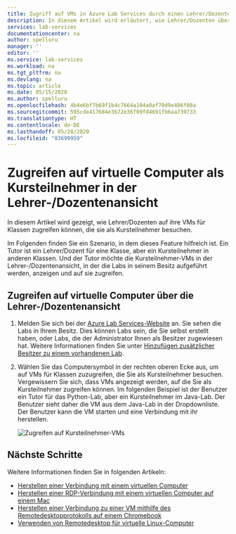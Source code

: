 ```yaml
---
title: Zugriff auf VMs in Azure Lab Services durch einen Lehrer/Dozenten
description: In diesem Artikel wird erläutert, wie Lehrer/Dozenten über die Lehrer-/Dozentenansicht auf ihre Kursteilnehmer-VMs zugreifen können. Ein Tutor kann z. B. ein Lehrer/Dozent für eine Klasse, aber ein Kursteilnehmer in anderen Klassen sein.
services: lab-services
documentationcenter: na
author: spelluru
manager: ''
editor: ''
ms.service: lab-services
ms.workload: na
ms.tgt_pltfrm: na
ms.devlang: na
ms.topic: article
ms.date: 05/15/2020
ms.author: spelluru
ms.openlocfilehash: 4b4e6bf7b69f1b4c7664a104a0af70d9e486f08a
ms.sourcegitcommit: 595cde417684e3672e36f09fd4691fb6aa739733
ms.translationtype: HT
ms.contentlocale: de-DE
ms.lasthandoff: 05/20/2020
ms.locfileid: "83699959"
---
```

# <a name="access-virtual-machines-as-a-student-from-the-educator-view"></a>Zugreifen auf virtuelle Computer als Kursteilnehmer in der Lehrer-/Dozentenansicht
In diesem Artikel wird gezeigt, wie Lehrer/Dozenten auf ihre VMs für Klassen zugreifen können, die sie als Kursteilnehmer besuchen. 

Im Folgenden finden Sie ein Szenario, in dem dieses Feature hilfreich ist. Ein Tutor ist ein Lehrer/Dozent für eine Klasse, aber ein Kursteilnehmer in anderen Klassen. Und der Tutor möchte die Kursteilnehmer-VMs in der Lehrer-/Dozentenansicht, in der die Labs in seinem Besitz aufgeführt werden, anzeigen und auf sie zugreifen. 

## <a name="access-vms-from-educator-view"></a>Zugreifen auf virtuelle Computer über die Lehrer-/Dozentenansicht

1. Melden Sie sich bei der [Azure Lab Services-Website](https://labs.azure.com) an. Sie sehen die Labs in Ihrem Besitz. Dies können Labs sein, die Sie selbst erstellt haben, oder Labs, die der Administrator Ihnen als Besitzer zugewiesen hat. Weitere Informationen finden Sie unter [Hinzufügen zusätzlicher Besitzer zu einem vorhandenen Lab](how-to-add-user-lab-owner.md).
2. Wählen Sie das Computersymbol in der rechten oberen Ecke aus, um auf VMs für Klassen zuzugreifen, die Sie als Kursteilnehmer besuchen. Vergewissern Sie sich, dass VMs angezeigt werden, auf die Sie als Kursteilnehmer zugreifen können. Im folgenden Beispiel ist der Benutzer ein Tutor für das Python-Lab, aber ein Kursteilnehmer im Java-Lab. Der Benutzer sieht daher die VM aus dem Java-Lab in der Dropdownliste. Der Benutzer kann die VM starten und eine Verbindung mit ihr herstellen. 
    
    ![Zugreifen auf Kursteilnehmer-VMs](../media/instructors-access-virtual-machines/access-student-virtual-machines.png)

## <a name="next-steps"></a>Nächste Schritte
Weitere Informationen finden Sie in folgenden Artikeln:

- [Herstellen einer Verbindung mit einem virtuellen Computer](how-to-use-classroom-lab.md#connect-to-the-vm)
- [Herstellen einer RDP-Verbindung mit einem virtuellen Computer auf einem Mac](connect-virtual-machine-mac-remote-desktop.md)
- [Herstellen einer Verbindung zu einer VM mithilfe des Remotedesktopprotokolls auf einem Chromebook](connect-virtual-machine-chromebook-remote-desktop.md)
- [Verwenden von Remotedesktop für virtuelle Linux-Computer](how-to-use-remote-desktop-linux-student.md)

